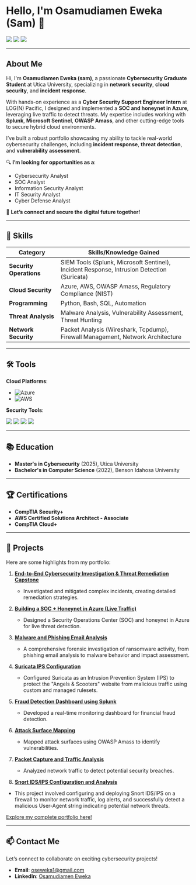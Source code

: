 # Hello, I'm Osamudiamen Eweka (Sam) 👋  
<a href="https://www.linkedin.com/in/osamudiamen-eweka-85b3b3261/"><img src="https://img.shields.io/badge/-LinkedIn-0072b1?&style=for-the-badge&logo=linkedin&logoColor=white" /></a>  <a href="mailto:oseweka2@gmail.com"><img src="https://img.shields.io/badge/-Email-D14836?style=for-the-badge&logo=gmail&logoColor=white" /></a>  <a href="https://github.com/Eweka01"><img src="https://img.shields.io/badge/-GitHub-181717?style=for-the-badge&logo=github&logoColor=white" /></a>  

---

## About Me  
Hi, I'm **Osamudiamen Eweka (sam)**, a passionate **Cybersecurity Graduate Student** at Utica University, specializing in **network security**, **cloud security**, and **incident response**.  

With hands-on experience as a **Cyber Security Support Engineer Intern** at LOG(N) Pacific, I designed and implemented a **SOC and honeynet in Azure**, leveraging live traffic to detect threats. My expertise includes working with **Splunk**, **Microsoft Sentinel**, **OWASP Amass**, and other cutting-edge tools to secure hybrid cloud environments.  

I’ve built a robust portfolio showcasing my ability to tackle real-world cybersecurity challenges, including **incident response**, **threat detection**, and **vulnerability assessment**.  

🔍 **I’m looking for opportunities as a**:  
- Cybersecurity Analyst  
- SOC Analyst  
- Information Security Analyst  
- IT Security Analyst  
- Cyber Defense Analyst  

🌟 **Let’s connect and secure the digital future together!**  

---

## 🔑 Skills  
| **Category**           | **Skills/Knowledge Gained**                                                                 |  
|-------------------------|---------------------------------------------------------------------------------------------|  
| **Security Operations** | SIEM Tools (Splunk, Microsoft Sentinel), Incident Response, Intrusion Detection (Suricata)  |  
| **Cloud Security**      | Azure, AWS, OWASP Amass, Regulatory Compliance (NIST)                                       |  
| **Programming**         | Python, Bash, SQL, Automation                                                              |  
| **Threat Analysis**     | Malware Analysis, Vulnerability Assessment, Threat Hunting                                 |  
| **Network Security**    | Packet Analysis (Wireshark, Tcpdump), Firewall Management, Network Architecture            |  

---

## 🛠 Tools  
**Cloud Platforms**:  
- ![Azure](https://img.shields.io/badge/Microsoft_Azure-0089D6?style=for-the-badge&logo=microsoft-azure&logoColor=white)  
- ![AWS](https://img.shields.io/badge/Amazon_AWS-232F3E?style=for-the-badge&logo=amazon-aws&logoColor=white)  

**Security Tools**:  
<div>
  <img src="https://img.shields.io/badge/-Splunk-000000?style=for-the-badge&logo=Splunk&logoColor=white" />
  <img src="https://img.shields.io/badge/-Microsoft_Sentinel-0078D4?style=for-the-badge&logo=Microsoft&logoColor=white" />
  <img src="https://img.shields.io/badge/-Wireshark-1679A7?style=for-the-badge&logo=Wireshark&logoColor=white" />
  <img src="https://img.shields.io/badge/-Suricata-EF3B2D?style=for-the-badge&logo=Suricata&logoColor=white" />
</div>  

---

## 📚 Education  
- **Master's in Cybersecurity** (2025), Utica University  
- **Bachelor's in Computer Science** (2022), Benson Idahosa University  

---

## 🏆 Certifications  
- **CompTIA Security+**  
- **AWS Certified Solutions Architect - Associate**  
- **CompTIA Cloud+**  

---

## 🚀 Projects  
Here are some highlights from my portfolio:  
1. **[End-to-End Cybersecurity Investigation & Threat Remediation Capstone](https://github.com/Eweka01/End-to-End-Cybersecurity-Investigation-Threat-Remediation-Capstone)**  
   - Investigated and mitigated complex incidents, creating detailed remediation strategies.  

2. **[Building a SOC + Honeynet in Azure (Live Traffic)](https://github.com/Eweka01/Building-a-SOC-Honeynet-in-Azure-Live-Traffic-)**
   - Designed a Security Operations Center (SOC) and honeynet in Azure for live threat detection.
     
3. **[Malware and Phishing Email Analysis](https://github.com/Eweka01/Malware-and-Phishing-Email-Analysis/tree/main)**
   - A comprehensive forensic investigation of ransomware activity, from phishing email analysis to malware behavior and impact assessment.

4. **[Suricata IPS Configuration](https://github.com/Eweka01/Suricata-IPS-Configuration-and-Deployment-for-Angels-Scooters)**
   - Configured Suricata as an Intrusion Prevention System (IPS) to protect the "Angels & Scooters" website from malicious traffic using custom and managed rulesets.
     
5. **[Fraud Detection Dashboard using Splunk](https://github.com/Eweka01/Fraud-Detection-Dashboard-using-Splunk)**  
   - Developed a real-time monitoring dashboard for financial fraud detection.  

6. **[Attack Surface Mapping](https://github.com/Eweka01/Attack-Surface-Mapping/tree/main)**  
   - Mapped attack surfaces using OWASP Amass to identify vulnerabilities.  

7. **[Packet Capture and Traffic Analysis](https://github.com/Eweka01/Performing-Packet-Capture-and-Traffic-Analysis/tree/main)**  
   - Analyzed network traffic to detect potential security breaches.
     
8.  **[Snort IDS/IPS Configuration and Analysis](https://github.com/Eweka01/Snort-IDS-IPS-Configuration-and-Analysis)**
   - This project involved configuring and deploying Snort IDS/IPS on a firewall to monitor network traffic, log alerts, and successfully detect a malicious User-Agent string indicating potential network threats.

[Explore my complete portfolio here!](https://github.com/Eweka01)  

---

## 📫 Contact Me  
Let’s connect to collaborate on exciting cybersecurity projects!  
- **Email**: [oseweka1@gmail.com](mailto:oseweka2@gmail.com)  
- **LinkedIn**: [Osamudiamen Eweka](https://www.linkedin.com/in/osamudiamen-eweka-85b3b3261/)  
